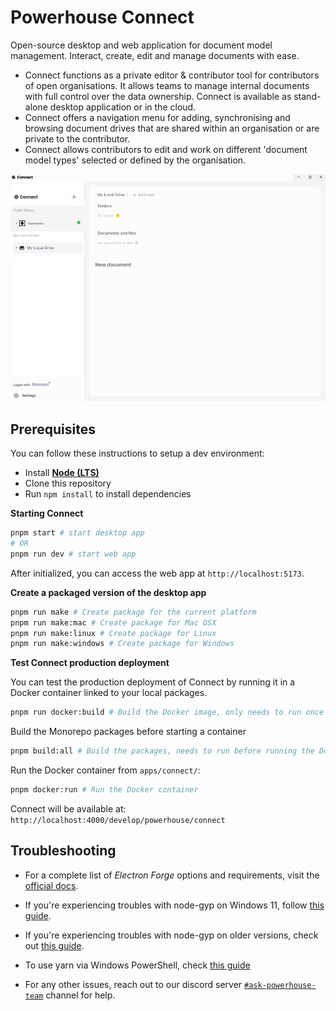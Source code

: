 # Powerhouse Connect

Open-source desktop and web application for document model management.
Interact, create, edit and manage documents with ease.

- Connect functions as a private editor & contributor tool for contributors of open organisations. It allows teams to manage internal documents with full control over the data ownership. Connect is available as stand-alone desktop application or in the cloud.
- Connect offers a navigation menu for adding, synchronising and browsing document drives that are shared within an organisation or are private to the contributor.
- Connect allows contributors to edit and work on different 'document model types' selected or defined by the organisation.

![app](./.github/app.png)

## Prerequisites

You can follow these instructions to setup a dev environment:

- Install [**Node (LTS)**](https://nodejs.org/en/download/)
- Clone this repository
- Run `npm install` to install dependencies


**Starting Connect**

```bash
pnpm start # start desktop app
# OR
pnpm run dev # start web app
```

After initialized, you can access the web app at `http://localhost:5173`.

**Create a packaged version of the desktop app**

```bash
pnpm run make # Create package for the current platform
pnpm run make:mac # Create package for Mac OSX
pnpm run make:linux # Create package for Linux
pnpm run make:windows # Create package for Windows
```

**Test Connect production deployment**

You can test the production deployment of Connect by running it in a Docker container linked to your local packages.

```bash
pnpm run docker:build # Build the Docker image, only needs to run once
```

Build the Monorepo packages before starting a container
```bash
pnpm build:all # Build the packages, needs to run before running the Docker container
```

Run the Docker container from `apps/connect/`:
```bash
pnpm docker:run # Run the Docker container
```

Connect will be available at: `http://localhost:4000/develop/powerhouse/connect`


## Troubleshooting

- For a complete list of *Electron Forge* options and requirements, visit the [official docs](https://github.com/electron-userland/electron-forge#usage).

- If you're experiencing troubles with node-gyp on Windows 11, follow [this guide](https://devkimchi.com/2021/11/26/troubleshooting-node-gyp-package-on-windows11/).

- If you're experiencing troubles with node-gyp on older versions, check out [this guide](https://spin.atomicobject.com/2019/03/27/node-gyp-windows/).

- To use yarn via Windows PowerShell, check [this guide](https://bobbyhadz.com/blog/yarn-cannot-be-loaded-running-scripts-disabled)

- For any other issues, reach out to our discord server [`#ask-powerhouse-team`](https://discord.com/channels/815917281728659516/883285185595047937) channel for help.


